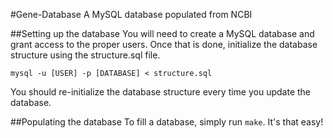 #Gene-Database
A MySQL database populated from NCBI

##Setting up the database
You will need to create a MySQL database and grant access to the proper users. Once that is done, initialize the database structure using the structure.sql file.

`mysql -u [USER] -p [DATABASE] < structure.sql`

You should re-initialize the database structure every time you update the database.

##Populating the database
To fill a database, simply run `make`. It's that easy!
